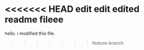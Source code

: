 <<<<<<< HEAD
edit edit edited readme fileee
=======
hello. i modified this file.
>>>>>>> feature-branch

